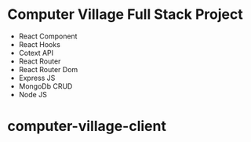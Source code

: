 # Computer Village Full Stack Project

- React Component
- React Hooks
- Cotext API
- React Router
- React Router Dom
- Express JS
- MongoDb CRUD
- Node JS
# computer-village-client
